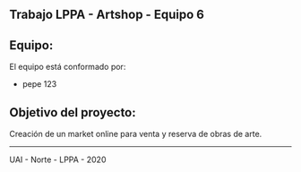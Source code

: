 ##  Trabajo LPPA - Artshop - Equipo 6

## Equipo:
El equipo está conformado por:

 - pepe 123


## Objetivo del proyecto:
Creación de un market online para venta y reserva de obras de arte.








---
UAI - Norte - LPPA - 2020


